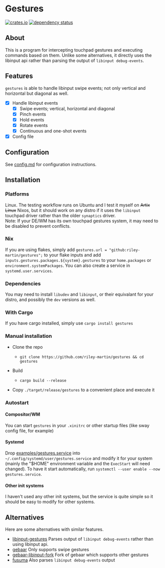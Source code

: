 # Gestures
[![crates.io](https://img.shields.io/crates/v/gestures.svg)](https://crates.io/crates/gestures)
[![dependency status](https://deps.rs/repo/github/riley-martin/gestures/status.svg)](https://deps.rs/repo/github/riley-martin/gestures)
## About
This is a program for intercepting touchpad gestures and executing commands based on them.
Unlike some alternatives, it directly uses the libinput api rather than parsing the output
of `libinput debug-events`.

## Features
`gestures` is able to handle libinput swipe events; not only vertical and horizontal but diagonal
as well.
- [x] Handle libinput events
  - [x] Swipe events; vertical, horizontal and diagonal
  - [x] Pinch events
  - [x] Hold events
  - [x] Rotate events
  - [x] Continuous and one-shot events
- [x] Config file

## Configuration
See [config.md](./config.md) for configuration instructions.

## Installation
### Platforms
Linux. The testing workflow runs on Ubuntu and I test it myself on ~~Artix Linux~~ Nixos, but it should work on any distro if it uses the
`libinput` touchpad driver rather than the older `synaptics` driver.  
Note: If your DE/WM has its own touchpad gestures system, it may need to be disabled to
prevent conflicts.
### Nix
If you are using flakes, simply add `gestures.url = "github:riley-martin/gestures";` to your flake inputs
and add `inputs.gestures.packages.${system}.gestures` to your `home.packages` or `environment.systemPackages`. You can also create a service in
`systemd.user.services`.

### Dependencies
You may need to install `libudev` and `libinput`, or their equivalant for your distro, and possibly the `dev` versions as well.

### With Cargo
If you have cargo installed, simply use `cargo install gestures`

### Manual installation
- Clone the repo
  - `git clone https://github.com/riley-martin/gestures && cd gestures`

- Build
  - `cargo build --release`

- Copy `./target/release/gestures` to a convenient place and execute it

### Autostart
#### Compositor/WM
You can start `gestures` in your `.xinitrc` or other startup files (like sway config file, for example)

#### Systemd
Drop [examples/gestures.service](./examples/gestures.service) into `~/.config/systemd/user/gestures.service`
and modify it for your system (mainly the "$HOME" environment variable and the `ExecStart` will need changed).
To have it start automatically, run `systemctl --user enable --now gestures.service`.

#### Other init systems
I haven't used any other init systems, but the service is quite simple so it should be easy to modify
for other systems.

## Alternatives
Here are some alternatives with similar features.

- [libinput-gestures](https://github.com/bulletmark/libinput-gestures)
Parses output of `libinput debug-events` rather than using libinput api.
- [gebaar](https://github.com/Coffee2CodeNL/gebaar-libinput)
Only supports swipe gestures
- [gebaar-libinput-fork](https://github.com/osleg/gebaar-libinput-fork)
Fork of gebaar which supports other gestures
- [fusuma](https://github.com/iberianpig/fusuma)
Also parses `libinput debug-events` output


